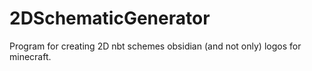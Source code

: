 # 2DSchematicGenerator
Program for creating 2D nbt schemes obsidian (and not only) logos for minecraft.
